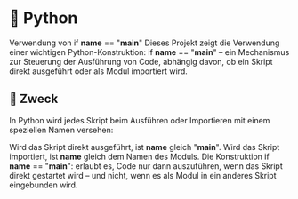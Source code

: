 # 🐍 Python
Verwendung von if __name__ == "__main__"
Dieses Projekt zeigt die Verwendung einer wichtigen Python-Konstruktion:
if __name__ == "__main__" – ein Mechanismus zur Steuerung der Ausführung von Code, abhängig davon, ob ein Skript direkt ausgeführt oder als Modul importiert wird.

## 📌 Zweck
In Python wird jedes Skript beim Ausführen oder Importieren mit einem speziellen Namen versehen:

Wird das Skript direkt ausgeführt, ist __name__ gleich "__main__".
Wird das Skript importiert, ist __name__ gleich dem Namen des Moduls.
Die Konstruktion if __name__ == "__main__": erlaubt es, Code nur dann auszuführen, wenn das Skript direkt gestartet wird – und nicht, wenn es als Modul in ein anderes Skript eingebunden wird.
